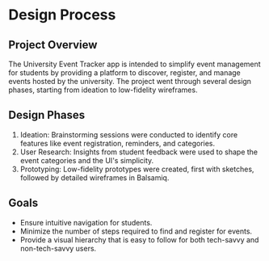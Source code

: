# Design Process

## Project Overview
The University Event Tracker app is intended to simplify event management for students by providing a platform to discover, register, and manage events hosted by the university. The project went through several design phases, starting from ideation to low-fidelity wireframes.

## Design Phases
1. Ideation: Brainstorming sessions were conducted to identify core features like event registration, reminders, and categories.
2. User Research: Insights from student feedback were used to shape the event categories and the UI's simplicity.
3. Prototyping: Low-fidelity prototypes were created, first with sketches, followed by detailed wireframes in Balsamiq.

## Goals
- Ensure intuitive navigation for students.
- Minimize the number of steps required to find and register for events.
- Provide a visual hierarchy that is easy to follow for both tech-savvy and non-tech-savvy users.

